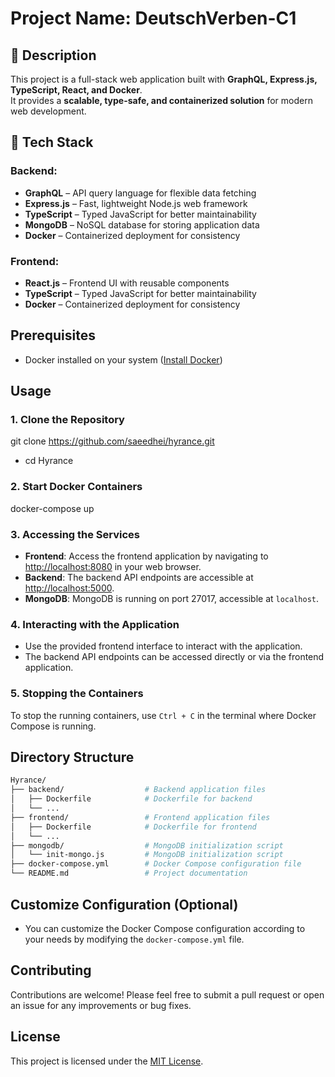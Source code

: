 # Project Name: DeutschVerben-C1

## 📌 Description

This project is a full-stack web application built with **GraphQL, Express.js, TypeScript, React, and Docker**.  
It provides a **scalable, type-safe, and containerized solution** for modern web development.

## 🚀 Tech Stack

### Backend:

- **GraphQL** – API query language for flexible data fetching
- **Express.js** – Fast, lightweight Node.js web framework
- **TypeScript** – Typed JavaScript for better maintainability
- **MongoDB** – NoSQL database for storing application data
- **Docker** – Containerized deployment for consistency

### Frontend:

- **React.js** – Frontend UI with reusable components
- **TypeScript** – Typed JavaScript for better maintainability
- **Docker** – Containerized deployment for consistency

## Prerequisites

- Docker installed on your system ([Install Docker](https://docs.docker.com/get-docker/))

## Usage

### 1. Clone the Repository

git clone https://github.com/saeedhei/hyrance.git

- cd Hyrance

### 2. Start Docker Containers

docker-compose up

### 3. Accessing the Services

- **Frontend**: Access the frontend application by navigating to [http://localhost:8080](http://localhost:8080) in your web browser.
- **Backend**: The backend API endpoints are accessible at [http://localhost:5000](http://localhost:5000).
- **MongoDB**: MongoDB is running on port 27017, accessible at `localhost`.

### 4. Interacting with the Application

- Use the provided frontend interface to interact with the application.
- The backend API endpoints can be accessed directly or via the frontend application.

### 5. Stopping the Containers

To stop the running containers, use `Ctrl + C` in the terminal where Docker Compose is running.

## Directory Structure

```bash
Hyrance/
├── backend/                  # Backend application files
│   ├── Dockerfile            # Dockerfile for backend
│   └── ...
├── frontend/                 # Frontend application files
│   ├── Dockerfile            # Dockerfile for frontend
│   └── ...
├── mongodb/                  # MongoDB initialization script
│   └── init-mongo.js         # MongoDB initialization script
├── docker-compose.yml        # Docker Compose configuration file
└── README.md                 # Project documentation
```

## Customize Configuration (Optional)

- You can customize the Docker Compose configuration according to your needs by modifying the `docker-compose.yml` file.

## Contributing

Contributions are welcome! Please feel free to submit a pull request or open an issue for any improvements or bug fixes.

## License

This project is licensed under the [MIT License](LICENSE).
